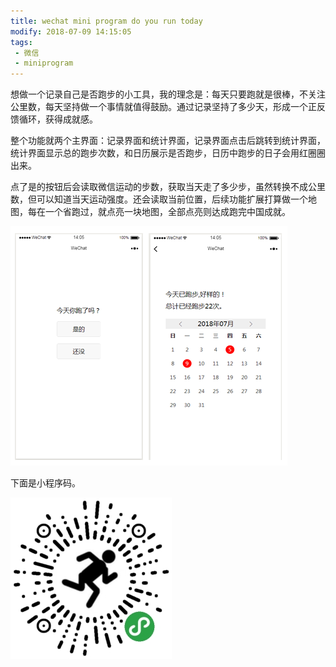 ```yaml
---
title: wechat mini program do you run today
modify: 2018-07-09 14:15:05
tags:
 - 微信
 - miniprogram
---
```


想做一个记录自己是否跑步的小工具，我的理念是：每天只要跑就是很棒，不关注公里数，每天坚持做一个事情就值得鼓励。通过记录坚持了多少天，形成一个正反馈循环，获得成就感。

<!-- more -->

整个功能就两个主界面：记录界面和统计界面，记录界面点击后跳转到统计界面，统计界面显示总的跑步次数，和日历展示是否跑步，日历中跑步的日子会用红圈圈出来。

点了是的按钮后会读取微信运动的步数，获取当天走了多少步，虽然转换不成公里数，但可以知道当天运动强度。还会读取当前位置，后续功能扩展打算做一个地图，每在一个省跑过，就点亮一块地图，全部点亮则达成跑完中国成就。

![img](assets/1261531116585048.png)

下面是小程序码。

![img](assets/61971531198770518.jpg)